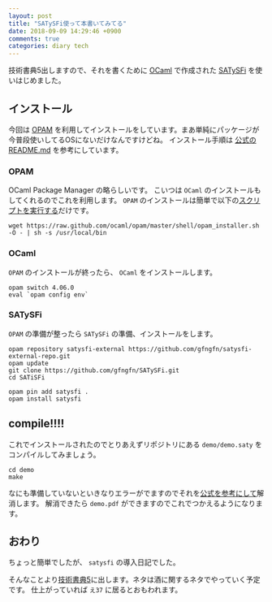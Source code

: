 ```yaml
---
layout: post
title: "SATySFi使って本書いてみてる"
date: 2018-09-09 14:29:46 +0900
comments: true
categories: diary tech
---
```


技術書典5出しますので、それを書くために [OCaml](https://ocaml.org/) で作成された [SATySFi](https://github.com/gfngfn/SATySFi) を使いはじめました。

## インストール

今回は [OPAM](https://opam.ocaml.org) を利用してインストールをしています。まあ単純にパッケージが今普段使いしてるOSにないだけなんですけどね。
インストール手順は [公式のREADME.md](https://github.com/gfngfn/SATySFi/blob/master/README-ja.md) を参考にしています。

### OPAM

OCaml Package Manager の略らしいです。
こいつは `OCaml` のインストールもしてくれるのでこれを利用します。
`OPAM` のインストールは簡単で以下の[スクリプトを実行する](https://opam.ocaml.org/doc/Install.html)だけです。

```
wget https://raw.github.com/ocaml/opam/master/shell/opam_installer.sh -O - | sh -s /usr/local/bin
```

### OCaml

`OPAM` のインストールが終ったら、 `OCaml` をインストールします。

```
opam switch 4.06.0
eval `opam config env`
```

### SATySFi

`OPAM` の準備が整ったら `SATySFi` の準備、インストールをします。


```
opam repository satysfi-external https://github.com/gfngfn/satysfi-external-repo.git
opam update
git clone https://github.com/gfngfn/SATySFi.git
cd SATiSFi

opam pin add satysfi .
opam install satysfi
```

## compile!!!!


これでインストールされたのでとりあえずリポジトリにある `demo/demo.saty` をコンパイルしてみましょう。

```
cd demo
make
```

なにも準備していないといきなりエラーがでますのでそれを[公式を参考にして](https://github.com/gfngfn/SATySFi/blob/master/memo-ja-how-to-use.md)解消します。
解消できたら `demo.pdf` ができますのでこれでつかえるようになります。

## おわり

ちょっと簡単でしたが、 `satysfi` の導入日記でした。

そんなことより[技術書典5](https://techbookfest.org/event/tbf05)に出します。ネタは酒に関するネタでやっていく予定です。
仕上がっていれば `え37` に居るとおもわれます。
